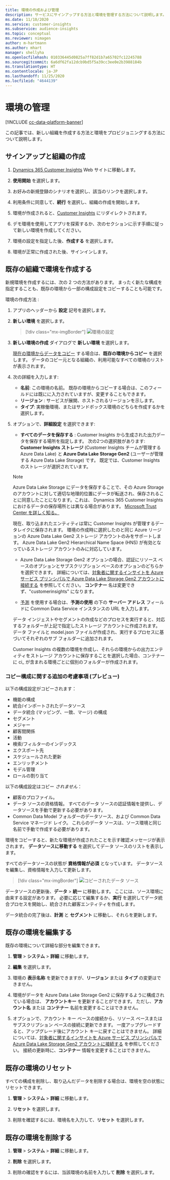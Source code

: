 ```yaml
---
title: 環境の作成および管理
description: サービスにサインアップする方法と環境を管理する方法について説明します。
ms.date: 11/10/2020
ms.service: customer-insights
ms.subservice: audience-insights
ms.topic: conceptual
ms.reviewer: nimagen
author: m-hartmann
ms.author: mhart
manager: shellyha
ms.openlocfilehash: 010336445d0825a7ff82d1b7a65702fc12245788
ms.sourcegitcommit: 6a6df62fa12dcb9bd5f5a39cc3ee0e2b3988184b
ms.translationtype: HT
ms.contentlocale: ja-JP
ms.lasthandoff: 11/25/2020
ms.locfileid: "4644139"
---
```

# <a name="manage-environments"></a>環境の管理

[!INCLUDE [cc-data-platform-banner](../includes/cc-data-platform-banner.md)]

この記事では、新しい組織を作成する方法と環境をプロビジョニングする方法について説明します。

## <a name="sign-up-and-create-an-organization"></a>サインアップと組織の作成

1. [Dynamics 365 Customer Insights](https://dynamics.microsoft.com/ai/customer-insights/) Web サイトに移動します。

2. **使用開始** を選択します。

3. お好みの新規登録のシナリオを選択し、該当のリンクを選択します。

4. 利用条件に同意して、**続行** を選択し、組織の作成を開始します。

5. 環境が作成されると、[Customer Insights](https://home.ci.ai.dynamics.com) にリダイレクトされます。

6. デモ環境を使用してアプリを探索するか、次のセクションに示す手順に従って新しい環境を作成してください。

7. 環境の設定を指定した後、**作成する** を選択します。

8. 環境が正常に作成された後、サインインします。

## <a name="create-an-environment-in-an-existing-organization"></a>既存の組織で環境を作成する

新規環境を作成するには、次の 2 つの方法があります。 まったく新たな構成を指定することも、既存の環境から一部の構成設定をコピーすることも可能です。

環境の作成方法 :

1. アプリのヘッダーから **設定** 記号を選択します。

1. **新しい環境** を選択します。

   > [!div class="mx-imgBorder"]
   > ![環境の設定](media/environment-settings-dialog.png)

1. **新しい環境の作成** ダイアログで **新しい環境** を選択します。

   [現在の環境からデータをコピー](#additional-considerations-for-copy-configuration-preview) する場合は、**既存の環境からコピー** を選択します。 データのコピー元となる組織の、利用可能なすべての環境のリストが表示されます。

1. 次の詳細を入力します:
   - **名前**: この環境の名前。 既存の環境からコピーする場合は、このフィールドには既にに入力されていますが、変更することもできます。
   - **リージョン** : サービスが展開、ホストされるリージョンを示します。
   - **タイプ**: 実稼働環境、またはサンドボックス環境のどちらを作成するかを選択します。

2. オプションで、**詳細設定** を選択できます:

   - **すべてのデータを保存する** : Customer Insights から生成された出力データを保存する場所を指定します。 次の2つの選択肢があります: **Customer Insights ストレージ** (Customer Insights チームが管理する Azure Data Lake) と **Azure Data Lake Storage Gen2** (ユーザーが管理する Azure Data Lake Storage) です。 既定では、Customer Insights のストレージが選択されています。

   > [!NOTE]
   > Azure Data Lake Storage にデータを保存することで、その Azure Storage のアカウントに対して適切な地理的位置にデータが転送され、保存されることに同意したことになります。これは、 Dynamics 365 Customer Insights におけるデータの保存場所とは異なる場合があります。 [Microsoft Trust Center を詳しく知る。](https://www.microsoft.com/trust-center)
   >
   > 現在、取り込まれたエンティティは常に Customer Insights が管理するデータレイクに保存されます。
   > 環境の作成時に選択したのと同じ Azure リージョンの Azure Data Lake Gen2 ストレージ アカウントのみをサポートします。
   > Azure Data Lake Gen2 Hierarchical Name Space (HNS) が有効となっているストレージ アカウントのみに対応しています。

   - Azure Data Lake Storage Gen2 オプションの場合、認証にリソース ベースのオプションとサブスクリプション ベースのオプションのどちらかを選択できます。 詳細については、[対象者に関するインサイトを Azure サービス プリンシパルで Azure Data Lake Storage Gen2 アカウントに接続する](connect-service-principal.md) を参照してください。 **コンテナー** 名は変更できず、"customerinsights" になります。
   
   - [予測](predictions.md) を使用する場合は、**予測の使用** の下の **サーバー アドレス** フィールドに Common Data Service インスタンスの URL を入力します。

   データ インジェストやセグメントの作成などのプロセスを実行すると、対応するフォルダーが上記で指定したストレージ アカウントに作成されます。 データ ファイルと model.json ファイルが作成され、実行するプロセスに基づいてそれぞれのサブ フォルダーに追加されます。

   Customer Insights の複数の環境を作成し、それらの環境からの出力エンティティをストレージ アカウントに保存することを選択した場合、コンテナーに ci_<environmentid> が含まれる環境ごとに個別のフォルダーが作成されます。

### <a name="additional-considerations-for-copy-configuration-preview"></a>コピー構成に関する追加の考慮事項 (プレビュー)

以下の構成設定がコピーされます：

- 機能の構成
- 統合/インポートされたデータソース
- データ統合 (マッピング、一致、マージ) の構成
- セグメント
- メジャー
- 顧客間関係
- 活動 
- 検索/フィルターのインデックス
- エクスポート先
- スケジュールされた更新
- エンリッチメント
- モデル管理
- ロールの割り当て

以下の構成設定はコピー *されません*：

- 顧客のプロファイル。
- データ ソースの資格情報。 すべてのデータ ソースの認証情報を提供し、データソースを手動で更新する必要があります。
- Common Data Model フォルダーのデータソース、および Common Data Service マネージド レイク。 これらのデータ ソースは、ソース環境と同じ名前で手動で作成する必要があります。

環境をコピーすると、新たな環境が作成されたことを示す確認メッセージが表示されます。 **データソースに移動する** を選択してデータ ソースのリストを表示します。

すべてのデータソースの状態が **資格情報が必須** となっています。 データソースを編集し、資格情報を入力して更新します。

> [!div class="mx-imgBorder"]
> ![コピーされたデータ ソース](media/data-sources-copied.png)

データソースの更新後、**データ** > **統一** に移動します。 ここには、ソース環境に由来する設定があります。 必要に応じて編集するか、**実行** を選択してデータ統合プロセスを開始し、統合された顧客エンティティを作成します。

データ統合の完了後は、**計測** と **セグメント** に移動し、それらを更新します。

## <a name="edit-an-existing-environment"></a>既存の環境を編集する

既存の環境について詳細な部分を編集できます。

1. **管理** > **システム** > **詳細** に移動します。

2. **編集** を選択します。

3. 環境の **表示名称** を更新できますが、**リージョン** または **タイプ** の変更はできません。

4. 環境がデータを Azure Data Lake Storage Gen2 に保存するように構成されている場合は、 **アカウントキー** を更新することができます。 ただし、**アカウント名** または **コンテナー** 名前を変更することはできません。

5. オプションで、アカウント キー ベースの接続から、リソース ベースまたはサブスクリプション ベースの接続に更新できます。 一度アップグレードすると、アップグレード後にアカウント キーに戻すことはできません。 詳細については、[対象者に関するインサイトを Azure サービス プリンシパルで Azure Data Lake Storage Gen2 アカウントに接続する](connect-service-principal.md) を参照してください。 接続の更新時に、**コンテナー** 情報を変更することはできません。

## <a name="reset-an-existing-environment"></a>既存の環境のリセット

すべての構成を削除し、取り込んだデータを削除する場合は、環境を空の状態にリセットできます。

1.  **管理** > **システム** > **詳細** に移動します。

2.  **リセット** を選択します。 

3.  削除を確認するには、環境名を入力して、**リセット** を選択します。


## <a name="delete-an-existing-environment"></a>既存の環境を削除する

1. **管理** > **システム** > **詳細** に移動します。

1. **削除** を選択します。

1. 削除の確認をするには、当該環境の名前を入力して **削除** を選択します。
